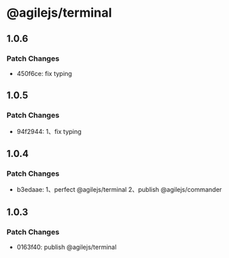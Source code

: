 # @agilejs/terminal

## 1.0.6

### Patch Changes

- 450f6ce: fix typing

## 1.0.5

### Patch Changes

- 94f2944: 1、fix typing

## 1.0.4

### Patch Changes

- b3edaae: 1、perfect @agilejs/terminal
  2、publish @agilejs/commander

## 1.0.3

### Patch Changes

- 0163f40: publish @agilejs/terminal
